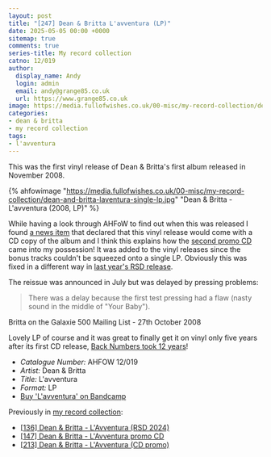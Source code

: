 ```yaml
---
layout: post
title: "[247] Dean & Britta L'avventura (LP)"
date: 2025-05-05 00:00 +0000
sitemap: true
comments: true
series-title: My record collection
catno: 12/019
author:
  display_name: Andy
  login: admin
  email: andy@grange85.co.uk
  url: https://www.grange85.co.uk
image: https://media.fullofwishes.co.uk/00-misc/my-record-collection/dean-and-britta-laventura-single-lp.jpg
categories:
- dean & britta
- my record collection
tags:
- l'avventura
---
```

This was the first vinyl release of Dean & Britta's first album released in November 2008.

{% ahfowimage "https://media.fullofwishes.co.uk/00-misc/my-record-collection/dean-and-britta-laventura-single-lp.jpg" "Dean & Britta - L'avventura (2008, LP)" %}

While having a look through AHFoW to find out when this was released I found [a news item](/2008/07/23/the-lavventura-vinyl-re-release-will-have-a-free-cd/) that declared that this vinyl release would come with a CD copy of the album and I think this explains how the [second promo CD](/2025/01/09/my-record-collection-dean-britta-l-avventura-cd-promo/) came into my possession! It was added to the vinyl releases since the bonus tracks couldn't be squeezed onto a single LP. Obviously this was fixed in a different way in [last year's RSD release](/2024/04/25/my-record-collection-recent-acquisition-16-dean-britta-l-avventura-rsd-2024/).

The reissue was announced in July but was delayed by pressing problems:

<blockquote>
There was a delay because the first test pressing had a flaw (nasty sound in the middle of "Your Baby").  
</blockquote>
<p class="caption">Britta on the Galaxie 500 Mailing List - 27th October 2008</p>

Lovely LP of course and it was great to finally get it on vinyl only five years after its first CD release, [Back Numbers took 12 years](/2024/10/07/my-record-collection-177-dean-britta-back-numbers-lp/)!

 - *Catalogue Number:* AHFOW 12/019
 - *Artist:* Dean & Britta
 - *Title:* L'avventura
 - *Format:* LP
 - [Buy 'L'avventura' on Bandcamp](https://deanandbritta.bandcamp.com/album/lavventura-bonus-tracks-sonic-boom-remixes)

Previously in [my record collection](/category/my-record-collection):
 - [\[136\] Dean & Britta - L'Avventura (RSD 2024)](https://www.fullofwishes.co.uk/2024/04/25/my-record-collection-recent-acquisition-16-dean-britta-l-avventura-rsd-2024/)
 - [\[147\] Dean & Britta - L'Avventura promo CD](https://www.fullofwishes.co.uk/2024/05/30/my-record-collection-140-dean-britta-l-avventura-promo-cd/)
 - [\[213\] Dean & Britta - L'Avventura (CD promo)](https://www.fullofwishes.co.uk/2025/01/09/my-record-collection-dean-britta-l-avventura-cd-promo/)
